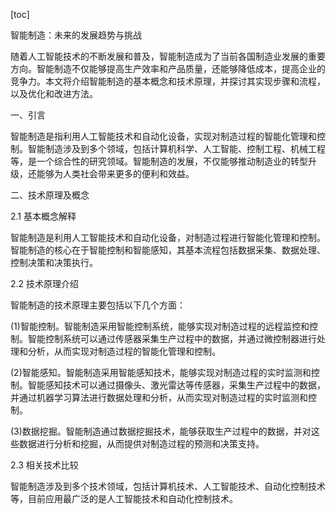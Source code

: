 
[toc]                    
                
                
智能制造：未来的发展趋势与挑战

随着人工智能技术的不断发展和普及，智能制造成为了当前各国制造业发展的重要方向。智能制造不仅能够提高生产效率和产品质量，还能够降低成本，提高企业的竞争力。本文将介绍智能制造的基本概念和技术原理，并探讨其实现步骤和流程，以及优化和改进方法。

一、引言

智能制造是指利用人工智能技术和自动化设备，实现对制造过程的智能化管理和控制。智能制造涉及到多个领域，包括计算机科学、人工智能、控制工程、机械工程等，是一个综合性的研究领域。智能制造的发展，不仅能够推动制造业的转型升级，还能够为人类社会带来更多的便利和效益。

二、技术原理及概念

2.1 基本概念解释

智能制造是利用人工智能技术和自动化设备，对制造过程进行智能化管理和控制。智能制造的核心在于智能控制和智能感知，其基本流程包括数据采集、数据处理、控制决策和决策执行。

2.2 技术原理介绍

智能制造的技术原理主要包括以下几个方面：

(1)智能控制。智能制造采用智能控制系统，能够实现对制造过程的远程监控和控制。智能控制系统可以通过传感器采集生产过程中的数据，并通过微控制器进行处理和分析，从而实现对制造过程的智能化管理和控制。

(2)智能感知。智能制造采用智能感知技术，能够实现对制造过程的实时监测和控制。智能感知技术可以通过摄像头、激光雷达等传感器，采集生产过程中的数据，并通过机器学习算法进行数据处理和分析，从而实现对制造过程的实时监测和控制。

(3)数据挖掘。智能制造通过数据挖掘技术，能够获取生产过程中的数据，并对这些数据进行分析和挖掘，从而提供对制造过程的预测和决策支持。

2.3 相关技术比较

智能制造涉及到多个技术领域，包括计算机技术、人工智能技术、自动化控制技术等，目前应用最广泛的是人工智能技术和自动化控制技术。

